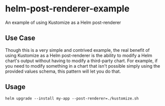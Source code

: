 # helm-post-renderer-example
An example of using Kustomize as a Helm post-renderer

## Use Case

Though this is a very simple and contrived example, the real benefit of using Kustomize as a Helm post-renderer is the ability to modify a Helm chart's output without having to modify a third-party chart. For example, if you need to modify something in a chart that isn't possible simply using the provided values schema, this pattern will let you do that.

## Usage

`helm upgrade --install my-app --post-renderer=./kustomize.sh`